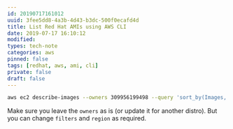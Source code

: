 ```yaml
---
id: 20190717161012
uuid: 3fee5dd8-4a3b-4d43-b3dc-500f0ecafd4d
title: List Red Hat AMIs using AWS CLI
date: 2019-07-17 16:10:12
modified: 
types: tech-note
categories: aws
pinned: false
tags: [redhat, aws, ami, cli]
private: false
draft: false
---
```


``` sh
aws ec2 describe-images --owners 309956199498 --query 'sort_by(Images, &CreationDate)[*].[CreationDate,Name,ImageId]' --filters "Name=name,Values=RHEL-8*" --region <region> --output table
```

Make sure you leave the `owners` as is (or update it for another distro). But you can change `filters` and `region` as required.

